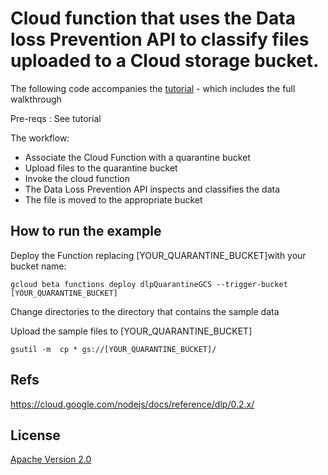 # Cloud function that uses the Data loss Prevention API to classify files uploaded to a Cloud storage bucket. 



The following code accompanies the  [tutorial](https://cloud.google.com/solutions/automating-classification-of-data-uploaded-to-cloud-storage)  - which includes the full walkthrough

Pre-reqs : See tutorial

The workflow: 
* Associate the Cloud Function with a quarantine bucket
* Upload files to the quarantine bucket
* Invoke the cloud function 
* The Data Loss Prevention API inspects and classifies the data
* The file is moved to the appropriate bucket
 
## How to run the example

Deploy the Function replacing [YOUR_QUARANTINE_BUCKET]with your bucket name:

`gcloud beta functions deploy dlpQuarantineGCS --trigger-bucket [YOUR_QUARANTINE_BUCKET]`

Change directories to the directory that contains the sample data

Upload the sample files to  [YOUR_QUARANTINE_BUCKET]

`gsutil -m  cp * gs://[YOUR_QUARANTINE_BUCKET]/ `


## Refs


https://cloud.google.com/nodejs/docs/reference/dlp/0.2.x/


## License

[Apache Version 2.0](http://www.apache.org/licenses/LICENSE-2.0)
